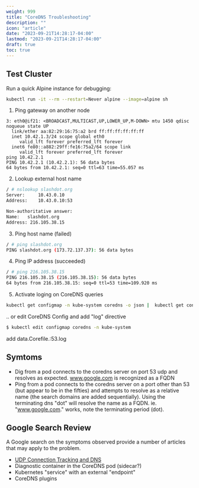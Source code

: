 ```yaml
---
weight: 999
title: "CoreDNS Troubleshooting"
description: ""
icon: "article"
date: "2023-09-21T14:28:17-04:00"
lastmod: "2023-09-21T14:28:17-04:00"
draft: true
toc: true
---
```


## Test Cluster
Run a quick Alpine instance for debugging:
```bash
kubectl run -it --rm --restart=Never alpine --image=alpine sh
```
1. Ping gateway on another node  
  ```
3: eth0@if21: <BROADCAST,MULTICAST,UP,LOWER_UP,M-DOWN> mtu 1450 qdisc noqueue state UP 
    link/ether aa:82:29:16:75:a2 brd ff:ff:ff:ff:ff:ff
    inet 10.42.1.3/24 scope global eth0
       valid_lft forever preferred_lft forever
    inet6 fe80::a882:29ff:fe16:75a2/64 scope link 
       valid_lft forever preferred_lft forever
  ping 10.42.2.1
PING 10.42.2.1 (10.42.2.1): 56 data bytes
64 bytes from 10.42.2.1: seq=0 ttl=63 time=55.057 ms
  ```
2. Lookup external host name  
  ```bash
/ # nslookup slashdot.org
Server:		10.43.0.10
Address:	10.43.0.10:53

Non-authoritative answer:
Name:	slashdot.org
Address: 216.105.38.15
  ```

3. Ping host name (failed)
  ```bash
/ # ping slashdot.org
PING slashdot.org (173.72.137.37): 56 data bytes
  ```
4. Ping IP address (succeeded)
  ```bash
/ # ping 216.105.38.15
PING 216.105.38.15 (216.105.38.15): 56 data bytes
64 bytes from 216.105.38.15: seq=0 ttl=53 time=109.920 ms
  ```
5. Activate loging on CoreDNS queries
```bash
kubectl get configmap -n kube-system coredns -o json |  kubectl get configmap -n kube-system coredns -o json | sed -e 's_loadbalance_log\\n    loadbalance_g' | kubectl apply -f -
```
  .. or
  edit CoreDNS Config and add  "log" directive
```bash
$ kubectl edit configmap coredns -n kube-system
```
  add data.Corefile.:53.log

## Symtoms
- Dig from a pod connects to the coredns server on port 53 udp and resolves as expected.  www.google.com is recognized as a FQDN
- Ping from a pod connects to the coredns server on a port other than 53 (but appear to be in the fifties)  and attempts to resolve as a relative name (the search domains are added sequentially). Using the terminating dns "dot" will resolve the name as a FQDN.  ie. "www.google.com." works, note the terminating period (dot).

## Google Search Review
A Google search on the symptoms observed provide a number of articles that may apply to the problem.
- [UDP Connection Tracking and DNS](https://www.contentful.com/blog/2020/01/07/coredns-nodecache-blog/)
-  Diagnostic container in the CoreDNS pod (sidecar?)
- Kubernetes "service" with an external "endpoint"
- CoreDNS plugins